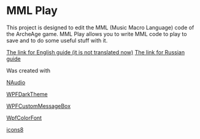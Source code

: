 # MML Play

This project is designed to edit the MML (Music Macro Language) code of the ArcheAge game. 
MML Play allows you to write MML code to play to save and to do some useful stuff with it.

[The link for English guide (it is not translated now)](https://docs.google.com/document/d/1Lo73gb3iCe9qqDbr8DdoSu4WIT66udAz4M9u5-wYxBU/view)
[The link for Russian guide](https://docs.google.com/document/d/1ozAsoaBGG-cnSGDgR5OzWqoLuq4lbAkMqXDMkY7gxOw/view)

Was created with

[NAudio](https://github.com/naudio/NAudio)

[WPFDarkTheme](https://github.com/AngryCarrot789/WPFDarkTheme)

[WPFCustomMessageBox](https://github.com/evanwon/WPFCustomMessageBox)

[WpfColorFont](https://github.com/sskodje/WpfColorFont)

[icons8](https://icons8.com/)
